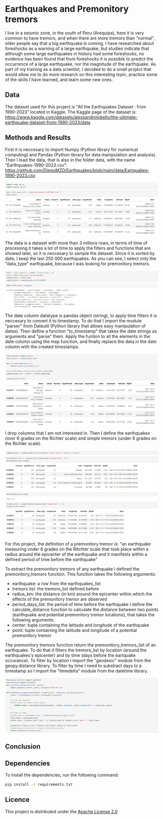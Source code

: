 # Earthquakes and Premonitory tremors

I live in a seismic zone, in the south of Peru (Arequipa), here it is very common to have tremors, and when there are more tremors than "normal", older people say that a big earthquake is coming. I have researched about foreshocks as a warning of a large earthquake, but studies indicate that although some large earthquakes in history had some foreshocks, no evidence has been found that from foreshocks it is possible to predict the occurrence of a large earthquake, nor the magnitude of the earthquake.
As part of my training as a data scientist, I decided to do a small project that would allow me to do more research on this interesting topic, practice some of the skills I have learned, and learn some new ones.

## Data
The dataset used for this project is "All the Earthquakes Dataset : from 1990-2023" located in Kaggle. The Kaggle page of the dataset is: https://www.kaggle.com/datasets/alessandrolobello/the-ultimate-earthquake-dataset-from-1990-2023/data

## Methods and Results
First it is neccesary to import Numpy (Python library for numerical computing) and Pandas (Python library for data manipulation and analysis). Then I load the data, that is also in the folder data, with the name "Earthquakes-1990-2023.csv": https://github.com/DiegoMZD/Earthquakes/blob/main/data/Eartquakes-1990-2023.csv

![The data is loaded as we can see the first five rows](https://github.com/DiegoMZD/Earthquakes/blob/main/images/1-load.jpg)

The data is a dataset with more than 3 millons rows, in terms of time of processing it takes a lot of time to apply the filters and functions that are showed later, so it is neccesary to sample the dataset. Since it is sorted by date, I keep the last 250 000 earthquakes. As you can see, I select only the "data_type" earthquake, because I was looking for premonitory tremors.

![Data sampled](https://github.com/DiegoMZD/Earthquakes/blob/main/images/2-sampling.jpg)

The date column datatype is pandas object (string), to apply time filters it is neccesary to convert it to timestamp. To do that I import the module "parser" from Dateutil (Python library that allows easy manipulation of dates). Then define a function "to_timestamp" that takes the date strings as arguments and "parse" them. Apply the funtion to all the elements in the date column using the map function, and finally replace the data in the date column with the created timestamps.

![to-timestamp](https://github.com/DiegoMZD/Earthquakes/blob/main/images/3-timestamp.jpg)

I drop columns that I am not interested in. Then I define the earthquakes (over 6 grades on the Richter scale) and simple tremors (under 6 grades on the Richter scale).

![drop and earthquakes](https://github.com/DiegoMZD/Earthquakes/blob/main/images/4-earthquakeslist.jpg)
![tremors list](https://github.com/DiegoMZD/Earthquakes/blob/main/images/5-tremorslist.jpg)

For this project, the definition of a premonitory tremor is: "an earthquake measuring under 6 grades on the Ritchter scale that took place within a radius around the epicenter of the earthquake and it manifests within a defined period of time before the earthquake"

To extract the premonitory tremors of any earthquake I defined the premonitory_tremors function. This function takes the following arguments:
* earthquake: a row from the earthquakes_list
* tremors list: the tremors_list defined before
* radius_km: the distance (in km) around the epicenter within which the effects of the premonitory tremor are observed
* period_days_list: the period of time before the earthquake
I define the calculate_distance function to calculate the distance between two points (earthquake and potential premonitory tremor locations), that takes the following arguments:
* center: tuple containing the latitude and longitude of the earthquake
* point: tuple containing the latitude and longitude of a potential premonitory tremor

The premonitory tremors function return the premonitory_tremors_list of an earthquake. To do that it filters the tremors_list by location (around the earthquakes's epicenter) and by time (days before the eartquake occurance). To filter by location I import the "geodesic" module from the geopy.distance library. To filter by time I need to substract days to a timestamp so I import the "timedelta" module from the datetime library.

![premonitory_tremors](https://github.com/DiegoMZD/Earthquakes/blob/main/images/6-premonitoryt.jpg)


## Conclusion

## Dependencies
To install the dependencies, run the following command:

```bash
pip install -r requirements.txt
```
## Licence
This project is distributed under the [Apache License 2.0](https://github.com/DiegoMZD/Earthquakes/blob/main/LICENSE.txt)


[def]: url
